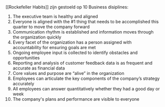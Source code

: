 [[Rockefeller Habits]] zijn gestoeld op 10 Business disiplines:

1. The executive team is healthy and aligned
2. Everyone is aligned with the #1 thing that needs to be accomplished this quarter to move the company forward
3. Communication rhythm is established and information moves through the organization quickly
4. Every facet of the organization has a person assigned with accountability for ensuring goals are met
5. Ongoing employee input is collected to identify obstacles and opportunities
6. Reporting and analysis of customer feedback data is as frequent and accurate as financial data
7. Core values and purpose are “alive” in the organization
8. Employees can articulate the key components of the company’s strategy accurately
9. All employees can answer quantitatively whether they had a good day or week
10. The company's plans and performance are visible to everyone
